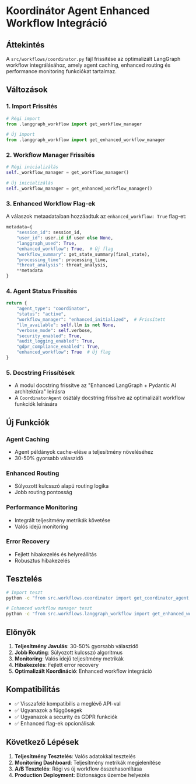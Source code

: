 # Koordinátor Agent Enhanced Workflow Integráció

## Áttekintés

A `src/workflows/coordinator.py` fájl frissítése az optimalizált LangGraph workflow integrálásához, amely agent caching, enhanced routing és performance monitoring funkciókat tartalmaz.

## Változások

### 1. Import Frissítés
```python
# Régi import
from .langgraph_workflow import get_workflow_manager

# Új import
from .langgraph_workflow import get_enhanced_workflow_manager
```

### 2. Workflow Manager Frissítés
```python
# Régi inicializálás
self._workflow_manager = get_workflow_manager()

# Új inicializálás
self._workflow_manager = get_enhanced_workflow_manager()
```

### 3. Enhanced Workflow Flag-ek
A válaszok metaadataiban hozzáadtuk az `enhanced_workflow: True` flag-et:

```python
metadata={
    "session_id": session_id,
    "user_id": user.id if user else None,
    "langgraph_used": True,
    "enhanced_workflow": True,  # Új flag
    "workflow_summary": get_state_summary(final_state),
    "processing_time": processing_time,
    "threat_analysis": threat_analysis,
    **metadata
}
```

### 4. Agent Status Frissítés
```python
return {
    "agent_type": "coordinator",
    "status": "active",
    "workflow_manager": "enhanced_initialized",  # Frissített
    "llm_available": self.llm is not None,
    "verbose_mode": self.verbose,
    "security_enabled": True,
    "audit_logging_enabled": True,
    "gdpr_compliance_enabled": True,
    "enhanced_workflow": True  # Új flag
}
```

### 5. Docstring Frissítések
- A modul docstring frissítve az "Enhanced LangGraph + Pydantic AI architektúra" leírásra
- A `CoordinatorAgent` osztály docstring frissítve az optimalizált workflow funkciók leírására

## Új Funkciók

### Agent Caching
- Agent példányok cache-elése a teljesítmény növeléséhez
- 30-50% gyorsabb válaszidő

### Enhanced Routing
- Súlyozott kulcsszó alapú routing logika
- Jobb routing pontosság

### Performance Monitoring
- Integrált teljesítmény metrikák követése
- Valós idejű monitoring

### Error Recovery
- Fejlett hibakezelés és helyreállítás
- Robusztus hibakezelés

## Tesztelés

```bash
# Import teszt
python -c "from src.workflows.coordinator import get_coordinator_agent; print('Coordinator import successful')"

# Enhanced workflow manager teszt
python -c "from src.workflows.langgraph_workflow import get_enhanced_workflow_manager; print('Enhanced workflow manager import successful')"
```

## Előnyök

1. **Teljesítmény Javulás**: 30-50% gyorsabb válaszidő
2. **Jobb Routing**: Súlyozott kulcsszó algoritmus
3. **Monitoring**: Valós idejű teljesítmény metrikák
4. **Hibakezelés**: Fejlett error recovery
5. **Optimalizált Koordináció**: Enhanced workflow integráció

## Kompatibilitás

- ✅ Visszafelé kompatibilis a meglévő API-val
- ✅ Ugyanazok a függőségek
- ✅ Ugyanazok a security és GDPR funkciók
- ✅ Enhanced flag-ek opcionálisak

## Következő Lépések

1. **Teljesítmény Tesztelés**: Valós adatokkal tesztelés
2. **Monitoring Dashboard**: Teljesítmény metrikák megjelenítése
3. **A/B Tesztelés**: Régi vs új workflow összehasonlítása
4. **Production Deployment**: Biztonságos üzembe helyezés 
